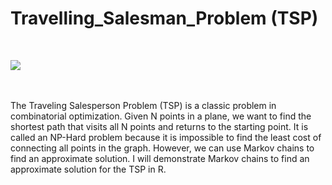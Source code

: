 # Travelling_Salesman_Problem (TSP)
<br>

![](https://miro.medium.com/max/2508/1*U7qkYQZu_BlVIne35HJ5JQ.png)

<br><br>
The Traveling Salesperson Problem (TSP) is a classic problem in combinatorial optimization. 
Given  N  points in a plane, we want to find the shortest path that visits all  N  points and returns to the starting point. It is called an NP-Hard problem because it is impossible to find the least cost of connecting all points in the graph. 
However, we can use Markov chains to find an approximate solution. I will demonstrate Markov chains to find an approximate solution for the TSP in R. 
